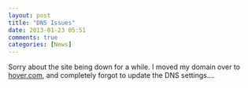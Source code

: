 ```yaml
---
layout: post
title: "DNS Issues"
date: 2013-01-23 05:51
comments: true
categories: [News]
---
```


Sorry about the site being down for a while. I moved my domain over to [hover.com](http://hover.com), and completely forgot to update the DNS settings....